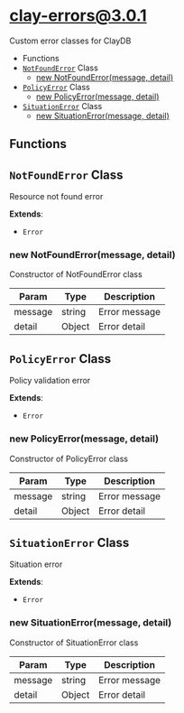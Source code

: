 # clay-errors@3.0.1

Custom error classes for ClayDB

+ Functions
+ [`NotFoundError`](#clay-errors-class) Class
  + [new NotFoundError(message, detail)](#clay-errors-class-not-found-error-constructor)
+ [`PolicyError`](#clay-errors-class) Class
  + [new PolicyError(message, detail)](#clay-errors-class-policy-error-constructor)
+ [`SituationError`](#clay-errors-class) Class
  + [new SituationError(message, detail)](#clay-errors-class-situation-error-constructor)

## Functions



<a class='md-heading-link' name="clay-errors-class"></a>

## `NotFoundError` Class

Resource not found error

**Extends**:

+ `Error`



<a class='md-heading-link' name="clay-errors-class-not-found-error-constructor" ></a>

### new NotFoundError(message, detail)

Constructor of NotFoundError class

| Param | Type | Description |
| ----- | --- | -------- |
| message | string | Error message |
| detail | Object | Error detail |


<a class='md-heading-link' name="clay-errors-class"></a>

## `PolicyError` Class

Policy validation error

**Extends**:

+ `Error`



<a class='md-heading-link' name="clay-errors-class-policy-error-constructor" ></a>

### new PolicyError(message, detail)

Constructor of PolicyError class

| Param | Type | Description |
| ----- | --- | -------- |
| message | string | Error message |
| detail | Object | Error detail |


<a class='md-heading-link' name="clay-errors-class"></a>

## `SituationError` Class

Situation error

**Extends**:

+ `Error`



<a class='md-heading-link' name="clay-errors-class-situation-error-constructor" ></a>

### new SituationError(message, detail)

Constructor of SituationError class

| Param | Type | Description |
| ----- | --- | -------- |
| message | string | Error message |
| detail | Object | Error detail |





